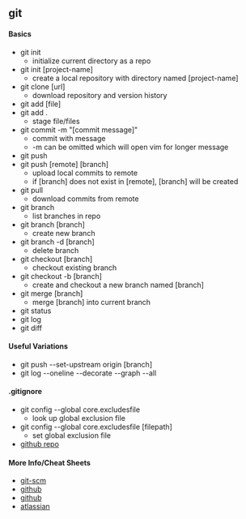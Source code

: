 ## git
#### Basics
- git init
  - initialize current directory as a repo
- git init [project-name]
  - create a local repository with directory named [project-name]
- git clone [url]
  - download repository and version history
- git add [file]
- git add .
  - stage file/files
- git commit -m "[commit message]"
  - commit with message
  - -m can be omitted which will open vim for longer message
- git push
- git push [remote] [branch]
  - upload local commits to remote
  - if [branch] does not exist in [remote], [branch] will be created
- git pull
  - download commits from remote
- git branch
  - list branches in repo
- git branch [branch]
  - create new branch
- git branch -d [branch]
  - delete branch
- git checkout [branch]
  - checkout existing branch
- git checkout -b [branch]
  - create and checkout a new branch named [branch]
- git merge [branch]
  - merge [branch] into current branch
- git status
- git log
- git diff

#### Useful Variations
- git push --set-upstream origin [branch]
- git log --oneline --decorate --graph --all

#### .gitignore
- git config --global core.excludesfile
  - look up global exclusion file
- git config --global core.excludesfile [filepath]
  - set global exclusion file
- [github repo](https://github.com/github/gitignore)

#### More Info/Cheat Sheets
- [git-scm](git-scm.com/doc)
- [github](https://github.github.com/training-kit/downloads/github-git-cheat-sheet.pdf)
- [github](https://education.github.com/git-cheat-sheet-education.pdf)
- [atlassian](https://www.atlassian.com/git/tutorials/atlassian-git-cheatsheet)
